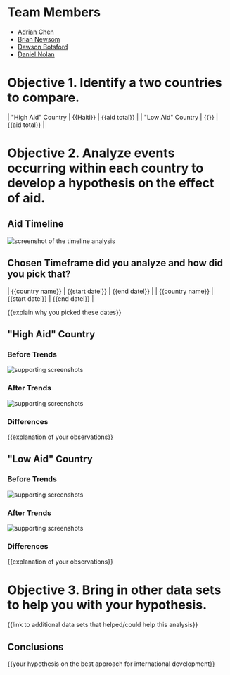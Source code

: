 # Team Members

* [Adrian Chen](https://github.com/adrian-chen/)
* [Brian Newsom](https://github.com/briannewsom/)
* [Dawson Botsford](https://github.com/dawsonbotsford/)
* [Daniel Nolan](https://github.com/dano8957/)


# Objective 1. Identify a two countries to compare.

| "High Aid" Country | {{Haiti}} | {{aid total}} |
| "Low Aid" Country | {{}} | {{aid total}} |


# Objective 2. Analyze events occurring within each country to develop a hypothesis on the effect of aid.

## Aid Timeline

![screenshot of the timeline analysis](image.png?raw=true) 

## Chosen Timeframe did you analyze and how did you pick that?

| {{country name}} | {{start datel}} | {{end datel}} |
| {{country name}} | {{start datel}} | {{end datel}} |

{{explain why you picked these dates}}


## "High Aid" Country

### Before Trends

![supporting screenshots](image.png?raw=true) 

### After Trends

![supporting screenshots](image.png?raw=true) 

### Differences

{{explanation of your observations}}


## "Low Aid" Country

### Before Trends

![supporting screenshots](image.png?raw=true) 

### After Trends

![supporting screenshots](image.png?raw=true) 

### Differences

{{explanation of your observations}}


# Objective 3. Bring in other data sets to help you with your hypothesis.

{{link to additional data sets that helped/could help this analysis}}


## Conclusions

{{your hypothesis on the best approach for international development}}
